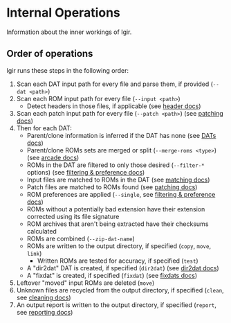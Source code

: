 # Internal Operations

Information about the inner workings of Igir.

## Order of operations

Igir runs these steps in the following order:

1. Scan each DAT input path for every file and parse them, if provided (`--dat <path>`)
2. Scan each ROM input path for every file (`--input <path>`)
   - Detect headers in those files, if applicable (see [header docs](../roms/headers.md))
3. Scan each patch input path for every file (`--patch <path>`) (see [patching docs](../roms/patching.md))
4. Then for each DAT:
   - Parent/clone information is inferred if the DAT has none (see [DATs docs](../dats/processing.md#parentclone-inference))
   - Parent/clone ROMs sets are merged or split (`--merge-roms <type>`) (see [arcade docs](../usage/arcade.md))
   - ROMs in the DAT are filtered to only those desired (`--filter-*` options) (see [filtering & preference docs](../roms/filtering-preferences.md))
   - Input files are matched to ROMs in the DAT (see [matching docs](../roms/matching.md))
   - Patch files are matched to ROMs found (see [patching docs](../roms/patching.md))
   - ROM preferences are applied (`--single`, see [filtering & preference docs](../roms/filtering-preferences.md#preferences-for-1g1r))
   - ROMs without a potentially bad extension have their extension corrected using its file signature
   - ROM archives that aren't being extracted have their checksums calculated
   - ROMs are combined (`--zip-dat-name`)
   - ROMs are written to the output directory, if specified (`copy`, `move`, `link`)
     - Written ROMs are tested for accuracy, if specified (`test`)
   - A "dir2dat" DAT is created, if specified (`dir2dat`) (see [dir2dat docs](../dats/dir2dat.md))
   - A "fixdat" is created, if specified (`fixdat`) (see [fixdats docs](../dats/fixdats.md))
5. Leftover "moved" input ROMs are deleted (`move`)
6. Unknown files are recycled from the output directory, if specified (`clean`, see [cleaning docs](../output/cleaning.md))
7. An output report is written to the output directory, if specified (`report`, see [reporting docs](../output/reporting.md))
